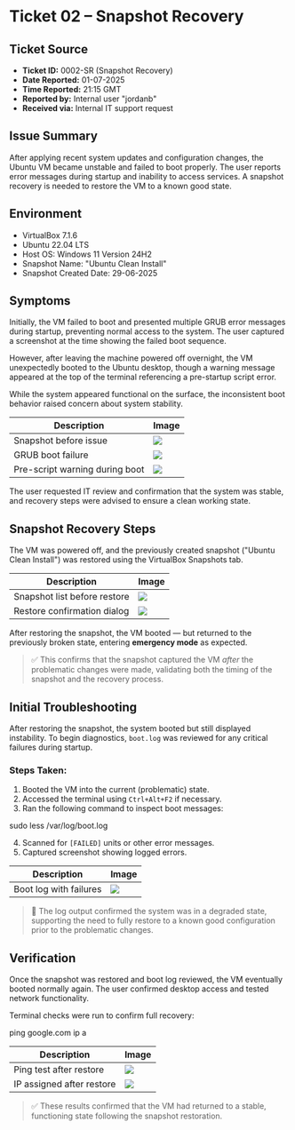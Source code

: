 # Ticket 02 – Snapshot Recovery

## Ticket Source
- **Ticket ID:** 0002-SR (Snapshot Recovery)
- **Date Reported:** 01-07-2025
- **Time Reported:** 21:15 GMT
- **Reported by:** Internal user "jordanb"
- **Received via:** Internal IT support request

## Issue Summary
After applying recent system updates and configuration changes, the Ubuntu VM became unstable and failed to boot properly. The user reports error messages during startup and inability to access services. A snapshot recovery is needed to restore the VM to a known good state.

## Environment
- VirtualBox 7.1.6
- Ubuntu 22.04 LTS
- Host OS: Windows 11 Version 24H2
- Snapshot Name: "Ubuntu Clean Install"
- Snapshot Created Date: 29-06-2025

## Symptoms

Initially, the VM failed to boot and presented multiple GRUB error messages during startup, preventing normal access to the system. The user captured a screenshot at the time showing the failed boot sequence.

However, after leaving the machine powered off overnight, the VM unexpectedly booted to the Ubuntu desktop, though a warning message appeared at the top of the terminal referencing a pre-startup script error.

While the system appeared functional on the surface, the inconsistent boot behavior raised concern about system stability.

| Description                     | Image                                 |
|---------------------------------|----------------------------------------|
| Snapshot before issue           | ![](../images/snapshot-before.png)     |
| GRUB boot failure               | ![](../images/grub-boot-error.png)     |
| Pre-script warning during boot  | ![](../images/pre-script-error.png)   |

The user requested IT review and confirmation that the system was stable, and recovery steps were advised to ensure a clean working state.

## Snapshot Recovery Steps

The VM was powered off, and the previously created snapshot ("Ubuntu Clean Install") was restored using the VirtualBox Snapshots tab.

| Description                  | Image                                         |
|------------------------------|-----------------------------------------------|
| Snapshot list before restore | ![](../images/snapshot-restore-before.png)    |
| Restore confirmation dialog  | ![](../images/snapshot-restore-confirm.png)   |

After restoring the snapshot, the VM booted — but returned to the previously broken state, entering **emergency mode** as expected.

> ✅ This confirms that the snapshot captured the VM *after* the problematic changes were made, validating both the timing of the snapshot and the recovery process.

## Initial Troubleshooting

After restoring the snapshot, the system booted but still displayed instability. To begin diagnostics, `boot.log` was reviewed for any critical failures during startup.

### Steps Taken:

1. Booted the VM into the current (problematic) state.
2. Accessed the terminal using `Ctrl+Alt+F2` if necessary.
3. Ran the following command to inspect boot messages:

sudo less /var/log/boot.log

4. Scanned for `[FAILED]` units or other error messages.
5. Captured screenshot showing logged errors.

| Description              | Image                                       |
|--------------------------|---------------------------------------------|
| Boot log with failures   | ![](../images/snapshot-troubleshoot.png)   |

> 🧠 The log output confirmed the system was in a degraded state, supporting the need to fully restore to a known good configuration prior to the problematic changes.

## Verification

Once the snapshot was restored and boot log reviewed, the VM eventually booted normally again. The user confirmed desktop access and tested network functionality.

Terminal checks were run to confirm full recovery:

ping google.com
ip a

| Description              | Image                                           |
|--------------------------|-------------------------------------------------|
| Ping test after restore  | ![](../images/ping-success-after-restore.png)  |
| IP assigned after restore| ![](../images/ip-a-after-restore.png)          |

> ✅ These results confirmed that the VM had returned to a stable, functioning state following the snapshot restoration.
